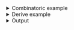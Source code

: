 <details><summary>Combinatoric example</summary>

```no_run
#[derive(Debug, Clone)]
pub struct Options {
    jobs: usize,
}

pub fn options() -> OptionParser<Options> {
    let jobs = long("jobs")
        .help("Number of jobs")
        .argument("JOBS")
        .fallback(42)
        .display_fallback();
    construct!(Options { jobs }).to_options()
}
```

</details>
<details><summary>Derive example</summary>

```no_run
#[derive(Debug, Clone, Bpaf)]
#[bpaf(options)]
#[allow(dead_code)]
pub struct Options {
    /// Number of jobs
    #[bpaf(argument("JOBS"), fallback(42), display_fallback)]
    jobs: usize,
}
```

</details>
<details><summary>Output</summary>

`fallback` changes parser to fallback to a default value used when argument is not specified


<div class='bpaf-doc'>
$ app <br>
Options { jobs: 42 }
</div>


If value is present - fallback value is ignored


<div class='bpaf-doc'>
$ app --jobs 10<br>
Options { jobs: 10 }
</div>


Parsing errors are preserved and preserved to user


<div class='bpaf-doc'>
$ app --jobs ten<br>
Couldn't parse <b>ten</b>: invalid digit found in string
<style>
div.bpaf-doc {
    padding: 14px;
    background-color:var(--code-block-background-color);
    font-family: "Source Code Pro", monospace;
    margin-bottom: 0.75em;
}
div.bpaf-doc dt { margin-left: 1em; }
div.bpaf-doc dd { margin-left: 3em; }
div.bpaf-doc dl { margin-top: 0; padding-left: 1em; }
div.bpaf-doc  { padding-left: 1em; }
</style>
</div>


With [`display_fallback`](ParseFallback::display_fallback) and
[`debug_fallback`](ParseFallback::debug_fallback) you can make it so default value
is visible in `--help` output


<div class='bpaf-doc'>
$ app --help<br>
<p><b>Usage</b>: <tt><b>app</b></tt> [<tt><b>--jobs</b></tt>=<tt><i>JOBS</i></tt>]</p><p><div>
<b>Available options:</b></div><dl><dt><tt><b>    --jobs</b></tt>=<tt><i>JOBS</i></tt></dt>
<dd>Number of jobs</dd>
<dt></dt>
<dd>[default: 42]</dd>
<dt><tt><b>-h</b></tt>, <tt><b>--help</b></tt></dt>
<dd>Prints help information</dd>
</dl>
</p>
<style>
div.bpaf-doc {
    padding: 14px;
    background-color:var(--code-block-background-color);
    font-family: "Source Code Pro", monospace;
    margin-bottom: 0.75em;
}
div.bpaf-doc dt { margin-left: 1em; }
div.bpaf-doc dd { margin-left: 3em; }
div.bpaf-doc dl { margin-top: 0; padding-left: 1em; }
div.bpaf-doc  { padding-left: 1em; }
</style>
</div>

</details>